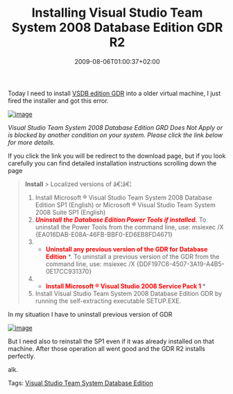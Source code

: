 ﻿---
title: "Installing Visual Studio Team System 2008 Database Edition GDR R2"
description: ""
date: 2009-08-06T01:00:37+02:00
draft: false
tags: [VSTSDBEdition]
categories: [NET framework]
---
Today I need to install [VSDB edition GDR](http://www.microsoft.com/downloads/details.aspx?FamilyID=bb3ad767-5f69-4db9-b1c9-8f55759846ed&amp;displaylang=en) into a older virtual machine, I just fired the installer and got this error.

[![image](https://www.codewrecks.com/blog/wp-content/uploads/2009/08/image-thumb12.png "image")](https://www.codewrecks.com/blog/wp-content/uploads/2009/08/image12.png)

*Visual Studio Team System 2008 Database Edition GRD Does Not Apply or is blocked by another condition on your system. Please click the link below for more details.*

If you click the link you will be redirect to the download page, but if you look carefully you can find detailed installation instructions scrolling down the page

>  **Install** > Localized versions of â€¦â€¦
> 
> 1. Install Microsoft ® Visual Studio Team System 2008 Database Edition SP1 (English) or Microsoft ® Visual Studio Team System 2008 Suite SP1 (English)
> 2. <font color="#ff0000"><strong><em>Uninstall the Database Edition Power Tools if installed.</em></strong> </font>To uninstall the Power Tools from the command line, use: msiexec /X {EA016DAB-E08A-46FB-BBF0-ED6EB8FD4671}
> 3. * **<font color="#ff0000">Uninstall any previous version of the GDR for Database Edition</font>** *. To uninstall a previous version of the GDR from the command line, use: msiexec /X {DDF197C6-4507-3A19-A4B5-0E17CC931370}
> 4. * **<font color="#ff0000">Install Microsoft ® Visual Studio 2008 Service Pack 1 </font>** *
> 5. Install Visual Studio Team System 2008 Database Edition GDR by running the self-extracting executable SETUP.EXE.

In my situation I have to uninstall previous version of GDR

[![image](https://www.codewrecks.com/blog/wp-content/uploads/2009/08/image-thumb13.png "image")](https://www.codewrecks.com/blog/wp-content/uploads/2009/08/image13.png)

But I need also to reinstall the SP1 even if it was already installed on that machine. After those operation all went good and the GDR R2 installs perfectly.

alk.

Tags: [Visual Studio Team System Database Edition](http://technorati.com/tag/Visual%20Studio%20Team%20System%20Database%20Edition)
